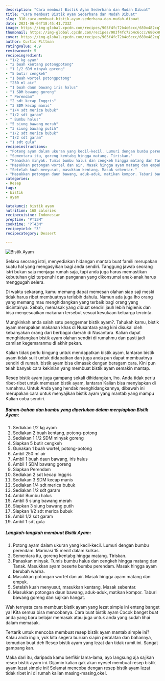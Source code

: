 ```yaml
---
description: "Cara membuat Bistik Ayam Sederhana dan Mudah Dibuat"
title: "Cara membuat Bistik Ayam Sederhana dan Mudah Dibuat"
slug: 310-cara-membuat-bistik-ayam-sederhana-dan-mudah-dibuat
date: 2021-06-04T18:45:41.733Z
image: https://img-global.cpcdn.com/recipes/903f4fc72b4c6ccc/680x482cq70/bistik-ayam-foto-resep-utama.jpg
thumbnail: https://img-global.cpcdn.com/recipes/903f4fc72b4c6ccc/680x482cq70/bistik-ayam-foto-resep-utama.jpg
cover: https://img-global.cpcdn.com/recipes/903f4fc72b4c6ccc/680x482cq70/bistik-ayam-foto-resep-utama.jpg
author: Curtis Pittman
ratingvalue: 4.9
reviewcount: 5
recipeingredient:
- "1/2 kg ayam"
- "2 buah kentang potongpotong"
- "1 1/2 SDM minyak goreng"
- "5 butir cengkeh"
- "1 buah wortel potongpotong"
- "250 ml air"
- "1 buah daun bawang iris halus"
- "1 SDM bawang goreng"
- " Perendam"
- "2 sdt kecap Inggris"
- "3 SDM kecap manis"
- "1/4 sdt merica bubuk"
- "1/2 sdt garam"
- " Bumbu halus"
- "5 siung bawang merah"
- "3 siung bawang putih"
- "1/2 sdt merica bubuk"
- "1/2 sdt garam"
- "1 sdt gula"
recipeinstructions:
- "Potong ayam dalam ukuran yang kecil-kecil. Lumuri dengan bumbu perendam. Marinasi 15 menit dalam kulkas."
- "Sementara itu, goreng kentabg hingga matang. Tiriskan."
- "Panaskan minyak. Tumis bumbu halus dan cengkeh hingga matang dan Tanak. Masukkan ayam beserte bumbu perendam. Masak hingga ayam berubah warna."
- "Masukkan potongan wortel dan air. Masak hingga ayam matang dan empuk."
- "Setelah kuah menyusut, masukkan kentang. Masak sebentar."
- "Masukkan potongan daun bawang, aduk-aduk, matikan kompor. Taburi bawang goreng dan sajikan hangat."
categories:
- Resep
tags:
- bistik
- ayam

katakunci: bistik ayam 
nutrition: 168 calories
recipecuisine: Indonesian
preptime: "PT13M"
cooktime: "PT43M"
recipeyield: "3"
recipecategory: Dessert

---
```



![Bistik Ayam](https://img-global.cpcdn.com/recipes/903f4fc72b4c6ccc/680x482cq70/bistik-ayam-foto-resep-utama.jpg)

Selaku seorang istri, menyediakan hidangan mantab buat famili merupakan suatu hal yang mengasyikan bagi anda sendiri. Tanggung jawab seorang istri bukan saja menjaga rumah saja, tapi anda juga harus memastikan kebutuhan gizi terpenuhi dan panganan yang dikonsumsi anak-anak harus menggugah selera.

Di waktu  sekarang, kamu memang dapat memesan olahan siap saji meski tidak harus ribet membuatnya terlebih dahulu. Namun ada juga lho orang yang memang mau menghidangkan yang terbaik bagi orang yang dicintainya. Sebab, memasak yang dibuat sendiri jauh lebih higienis dan bisa menyesuaikan makanan tersebut sesuai kesukaan keluarga tercinta. 



Mungkinkah anda salah satu penggemar bistik ayam?. Tahukah kamu, bistik ayam merupakan makanan khas di Nusantara yang kini disukai oleh kebanyakan orang dari berbagai daerah di Nusantara. Kalian dapat menghidangkan bistik ayam olahan sendiri di rumahmu dan pasti jadi camilan kegemaranmu di akhir pekan.

Kalian tidak perlu bingung untuk mendapatkan bistik ayam, lantaran bistik ayam tidak sulit untuk didapatkan dan juga anda pun dapat membuatnya sendiri di rumah. bistik ayam bisa dimasak dengan beragam cara. Kini pun telah banyak cara kekinian yang membuat bistik ayam semakin mantap.

Resep bistik ayam juga gampang sekali dihidangkan, lho. Anda tidak perlu ribet-ribet untuk memesan bistik ayam, lantaran Kalian bisa menyiapkan di rumahmu. Untuk Anda yang hendak menghidangkannya, dibawah ini merupakan cara untuk menyajikan bistik ayam yang mantab yang mampu Kalian coba sendiri.

<!--inarticleads1-->

##### Bahan-bahan dan bumbu yang diperlukan dalam menyiapkan Bistik Ayam:

1. Sediakan 1/2 kg ayam
1. Sediakan 2 buah kentang, potong-potong
1. Sediakan 1 1/2 SDM minyak goreng
1. Siapkan 5 butir cengkeh
1. Gunakan 1 buah wortel, potong-potong
1. Ambil 250 ml air
1. Ambil 1 buah daun bawang, iris halus
1. Ambil 1 SDM bawang goreng
1. Siapkan  Perendam
1. Sediakan 2 sdt kecap Inggris
1. Sediakan 3 SDM kecap manis
1. Sediakan 1/4 sdt merica bubuk
1. Sediakan 1/2 sdt garam
1. Ambil  Bumbu halus
1. Ambil 5 siung bawang merah
1. Siapkan 3 siung bawang putih
1. Siapkan 1/2 sdt merica bubuk
1. Ambil 1/2 sdt garam
1. Ambil 1 sdt gula




<!--inarticleads2-->

##### Langkah-langkah membuat Bistik Ayam:

1. Potong ayam dalam ukuran yang kecil-kecil. Lumuri dengan bumbu perendam. Marinasi 15 menit dalam kulkas.
1. Sementara itu, goreng kentabg hingga matang. Tiriskan.
1. Panaskan minyak. Tumis bumbu halus dan cengkeh hingga matang dan Tanak. Masukkan ayam beserte bumbu perendam. Masak hingga ayam berubah warna.
1. Masukkan potongan wortel dan air. Masak hingga ayam matang dan empuk.
1. Setelah kuah menyusut, masukkan kentang. Masak sebentar.
1. Masukkan potongan daun bawang, aduk-aduk, matikan kompor. Taburi bawang goreng dan sajikan hangat.




Wah ternyata cara membuat bistik ayam yang lezat simple ini enteng banget ya! Kita semua bisa mencobanya. Cara buat bistik ayam Cocok banget buat anda yang baru belajar memasak atau juga untuk anda yang sudah lihai dalam memasak.

Tertarik untuk mencoba membuat resep bistik ayam mantab simple ini? Kalau anda ingin, yuk kita segera buruan siapin peralatan dan bahannya, kemudian buat deh Resep bistik ayam yang lezat dan tidak rumit ini. Sangat gampang kan. 

Maka dari itu, daripada kamu berfikir lama-lama, ayo langsung aja sajikan resep bistik ayam ini. Dijamin kalian gak akan nyesel membuat resep bistik ayam lezat simple ini! Selamat mencoba dengan resep bistik ayam lezat tidak ribet ini di rumah kalian masing-masing,oke!.

